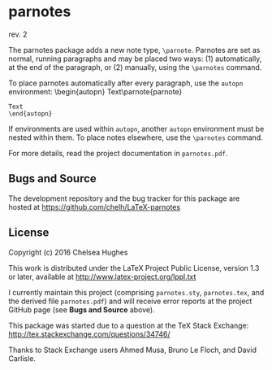 parnotes
========
rev. 2

The parnotes package adds a new note type, `\parnote`. Parnotes are set as normal, running paragraphs and may be placed two ways: (1) automatically, at the end of the paragraph, or (2) manually, using the `\parnotes` command.

To place parnotes automatically after every paragraph, use the `autopn` environment:
    \begin{autopn}
    Text\parnote{parnote}

    Text
    \end{autopn}
If environments are used within `autopn`, another `autopn` environment must be nested within them. To place notes elsewhere, use the `\parnotes` command.

For more details, read the project documentation in `parnotes.pdf`.

Bugs and Source
---------------
The development repository and the bug tracker for this package are hosted at https://github.com/chelh/LaTeX-parnotes

License
-------
Copyright (c) 2016 Chelsea Hughes

This work is distributed under the LaTeX Project Public License, version 1.3 or later, available at http://www.latex-project.org/lppl.txt

I currently maintain this project (comprising `parnotes.sty`, `parnotes.tex`, and the derived file `parnotes.pdf`) and will receive error reports at the project GitHub page (see **Bugs and Source** above).

This package was started due to a question at the TeX Stack Exchange: http://tex.stackexchange.com/questions/34746/

Thanks to Stack Exchange users Ahmed Musa, Bruno Le Floch, and David Carlisle.
